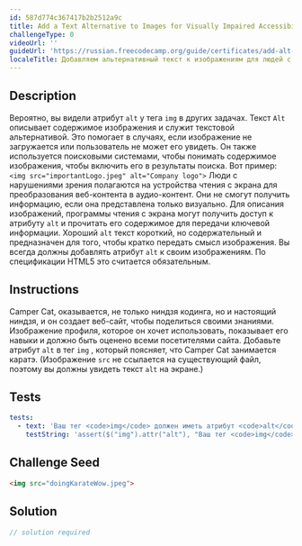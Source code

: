 ```yaml
---
id: 587d774c367417b2b2512a9c
title: Add a Text Alternative to Images for Visually Impaired Accessibility
challengeType: 0
videoUrl: ''
guideUrl: 'https://russian.freecodecamp.org/guide/certificates/add-alt-text-to-an-image-for-accessibility'
localeTitle: Добавляем альтернативный текст к изображениям для людей с нарушениями зрения
---
```


## Description
<section id="description"> Вероятно, вы видели атрибут <code>alt</code> у тега <code>img</code> в других задачах. Текст <code>Alt</code> описывает содержимое изображения и служит текстовой альтернативой. Это помогает в случаях, если изображение не загружается или пользователь не может его увидеть. Он также используется поисковыми системами, чтобы понимать содержимое изображения, чтобы включить его в результаты поиска. Вот пример: <code>&lt;img src=&quot;importantLogo.jpeg&quot; alt=&quot;Company logo&quot;&gt;</code> Люди с нарушениями зрения полагаются на устройства чтения с экрана для преобразования веб-контента в аудио-контент. Они не смогут получить информацию, если она представлена только визуально. Для описания изображений, программы чтения с экрана могут получить доступ к атрибуту <code>alt</code> и прочитать его содержимое для передачи ключевой информации. Хороший <code>alt</code> текст короткий, но содержательный и предназначен для того, чтобы кратко передать смысл изображения. Вы всегда должны добавлять атрибут <code>alt</code> к своим изображениям. По спецификации HTML5 это считается обязательным. </section>

## Instructions
<section id="instructions"> Camper Cat, оказывается, не только ниндзя кодинга, но и настоящий ниндзя, и он создает веб-сайт, чтобы поделиться своими знаниями. Изображение профиля, которое он хочет использовать, показывает его навыки и должно быть оценено всеми посетителями сайта. Добавьте атрибут <code>alt</code> в тег <code>img</code> , который поясняет, что Camper Cat занимается каратэ. (Изображение <code>src</code> не ссылается на существующий файл, поэтому вы должны увидеть текст <code>alt</code> на экране.) </section>

## Tests
<section id='tests'>

```yml
tests:
  - text: 'Ваш тег <code>img</code> должен иметь атрибут <code>alt</code> , и он не должен быть пустым.'
    testString: 'assert($("img").attr("alt"), "Ваш тег <code>img</code> должен содержать атрибут <code>alt</code> , и он не должен быть пустым.");'

```

</section>

## Challenge Seed
<section id='challengeSeed'>

<div id='html-seed'>

```html
<img src="doingKarateWow.jpeg">

```

</div>



</section>

## Solution
<section id='solution'>

```js
// solution required
```
</section>
